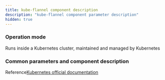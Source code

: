 ```yaml
---
title: kube-flannel component description
description: "kube-flannel component parameter description"
hidden: true
---
```



### Operation mode

Runs inside a Kubernetes cluster, maintained and managed by Kubernetes


### Common parameters and component description

Reference[Kubernetes official documentation](https://github.com/coreos/flannel)